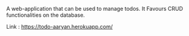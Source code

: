 A web-application that can be used to manage todos. It Favours CRUD functionalities on the database.

Link : https://todo-aaryan.herokuapp.com/
